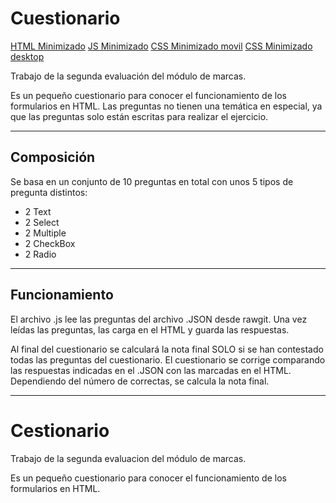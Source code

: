# Cuestionario

[HTML Minimizado](https://github.com/Pauuu/Cuestionarioo/blob/Minimificaciones/formulario.html) 
[JS Minimizado](https://github.com/Pauuu/Cuestionarioo/blob/Minimificaciones/js/js.js)
[CSS Minimizado movil](https://github.com/Pauuu/Cuestionarioo/blob/Minimificaciones/css/m.css)
[CSS Minimizado desktop](https://github.com/Pauuu/Cuestionarioo/blob/Minimificaciones/css/d.css)

Trabajo de la segunda evaluación del módulo de marcas.

Es un pequeño cuestionario para conocer el funcionamiento de los formularios en HTML. Las preguntas no tienen una temática en especial, ya que las preguntas solo están escritas para realizar el ejercicio.

---
## Composición

Se basa en un conjunto de 10 preguntas en total con unos 5 tipos de pregunta distintos:
+ 2 Text
+ 2 Select
+ 2 Multiple
+ 2 CheckBox
+ 2 Radio

---
## Funcionamiento
El archivo .js lee las preguntas del archivo .JSON desde rawgit.
Una vez leídas las preguntas, las carga en el HTML y guarda las respuestas.

Al final del cuestionario se calculará la nota final SOLO si se han contestado todas las preguntas del cuestionario.
El cuestionario se corrige comparando las respuestas indicadas en el .JSON con las marcadas en el HTML.
Dependiendo del número de correctas, se calcula la nota final.

---
# Cestionario

Trabajo de la segunda evaluacion del módulo de marcas.

Es un pequeño cuestionario para conocer el funcionamiento de los formularios en HTML.


